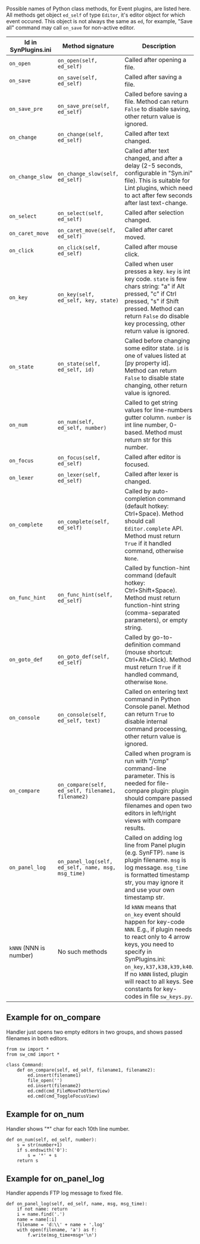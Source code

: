 Possible names of Python class methods, for Event plugins, are listed here.  
All methods get object `ed_self` of type `Editor`, it's editor object for which event occured. This object is not always the same as `ed`, for example, "Save all" command may call `on_save` for non-active editor.

Id in SynPlugins.ini | Method signature | Description
---------------------|------------------|------------
`on_open`        | `on_open(self, ed_self)`            | Called after opening a file. 
`on_save`        | `on_save(self, ed_self)`            | Called after saving a file.
`on_save_pre`    | `on_save_pre(self, ed_self)`        | Called before saving a file. Method can return `False` to disable saving, other return value is ignored.
`on_change`      | `on_change(self, ed_self)`          | Called after text changed.
`on_change_slow` | `on_change_slow(self, ed_self)`     | Called after text changed, and after a delay (2-5 seconds, configurable in "Syn.ini" file). This is suitable for Lint plugins, which need to act after few seconds after last text-change.
`on_select`      | `on_select(self, ed_self)`          | Called after selection changed.
`on_caret_move`  | `on_caret_move(self, ed_self)`      | Called after caret moved.
`on_click`       | `on_click(self, ed_self)`           | Called after mouse click.
`on_key`         | `on_key(self, ed_self, key, state)` | Called when user presses a key. `key` is int key code. `state` is few chars string: "a" if Alt pressed, "c" if Ctrl pressed, "s" if Shift pressed. Method can return `False` do disable key processing, other return value is ignored.
`on_state`       | `on_state(self, ed_self, id)`       | Called before changing some editor state. `id` is one of values listed at [py property id]. Method can return `False` to disable state changing, other return value is ignored.
`on_num`         | `on_num(self, ed_self, number)`     | Called to get string values for line-numbers gutter column. `number` is int line number, 0-based. Method must return str for this number.
`on_focus`       | `on_focus(self, ed_self)`           | Called after editor is focused.
`on_lexer`       | `on_lexer(self, ed_self)`           | Called after lexer is changed.
`on_complete`    | `on_complete(self, ed_self)`        | Called by auto-completion command (default hotkey: Ctrl+Space). Method should call `Editor.complete` API. Method must return `True` if it handled command, otherwise `None`.  
`on_func_hint`   | `on_func_hint(self, ed_self)`       | Called by function-hint command (default hotkey: Ctrl+Shift+Space). Method must return function-hint string (comma-separated parameters), or empty string.  
`on_goto_def`    | `on_goto_def(self, ed_self)`        | Called by go-to-definition command (mouse shortcut: Ctrl+Alt+Click). Method must return `True` if it handled command, otherwise `None`.
`on_console`     | `on_console(self, ed_self, text)`   | Called on entering text command in Python Console panel. Method can return `True` to disable internal command processing, other return value is ignored.
`on_compare`     | `on_compare(self, ed_self, filename1, filename2)` | Called when program is run with "/cmp" command-line parameter. This is needed for file-compare plugin: plugin should compare passed filenames and open two editors in left/right views with compare results.
`on_panel_log`   | `on_panel_log(self, ed_self, name, msg, msg_time)` | Called on adding log line from Panel plugin (e.g. SynFTP). `name` is plugin filename. `msg` is log message. `msg_time` is formatted timestamp str, you may ignore it and use your own timestamp str.
`kNNN` (NNN is number) | No such methods | Id `kNNN` means that `on_key` event should happen for key-code `NNN`. E.g., if plugin needs to react only to 4 arrow keys, you need to specify in SynPlugins.ini: `on_key,k37,k38,k39,k40`. If no `kNNN` listed, plugin will react to all keys. See constants for key-codes in file `sw_keys.py`.

Example for on_compare
----------------------

Handler just opens two empty editors in two groups, and shows passed filenames in both editors.

    from sw import *
    from sw_cmd import *

    class Command:
        def on_compare(self, ed_self, filename1, filename2):
            ed.insert(filename1)
            file_open('')
            ed.insert(filename2)
            ed.cmd(cmd_FileMoveToOtherView)
            ed.cmd(cmd_ToggleFocusView)

Example for on_num
------------------

Handler shows "*" char for each 10th line number.

    def on_num(self, ed_self, number):
        s = str(number+1)
        if s.endswith('0'):
            s = '*' + s
        return s

Example for on_panel_log
------------------------

Handler appends FTP log message to fixed file.

    def on_panel_log(self, ed_self, name, msg, msg_time):
        if not name: return
        i = name.find('.')
        name = name[:i]
        filename = 'd:\\' + name + '.log'
        with open(filename, 'a') as f:
            f.write(msg_time+msg+'\n')

